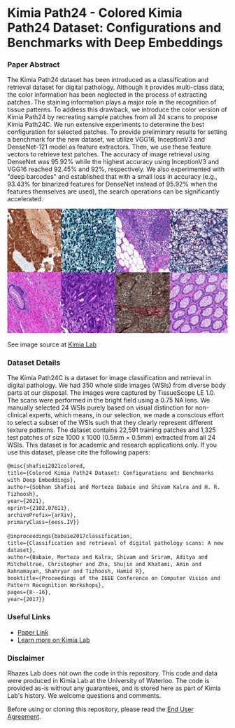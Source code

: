 # Kimia Path24 - Colored Kimia Path24 Dataset: Configurations and Benchmarks with Deep Embeddings
### Paper Abstract
The Kimia Path24 dataset has been introduced as a classification and retrieval dataset for digital pathology. Although it provides multi-class data, the color information has been neglected in the process of extracting patches. The staining information plays a major role in the recognition of tissue patterns. To address this drawback, we introduce the color version of Kimia Path24 by recreating sample patches from all 24 scans to propose Kimia Path24C. We run extensive experiments to determine the best configuration for selected patches. To provide preliminary results for setting a benchmark for the new dataset, we utilize VGG16, InceptionV3 and DenseNet-121 model as feature extractors. Then, we use these feature vectors to retrieve test patches. The accuracy of image retrieval using DenseNet was 95.92% while the highest accuracy using InceptionV3 and VGG16 reached 92.45% and 92%, respectively. We also experimented with "deep barcodes" and established that with a small loss in accuracy (e.g., 93.43% for binarized features for DenseNet instead of 95.92% when the features themselves are used), the search operations can be significantly accelerated.

[![Kimia Path24C](Kimia-Path24-Page.jpg)](https://kimialab.uwaterloo.ca/kimia/index.php/pathology-images-kimia-path24/)

See image source at [Kimia Lab](https://kimialab.uwaterloo.ca/kimia/index.php/pathology-images-kimia-path24/)

### Dataset Details
The Kimia Path24C is a dataset for image classification and retrieval in digital pathology. We had 350 whole slide images (WSIs) from diverse body parts at our disposal. The images were captured by TissueScope LE 1.0. The scans were performed in the bright field using a 0.75 NA lens. We manually selected 24 WSIs purely based on visual distinction for non-clinical experts, which means, in our selection, we made a conscious effort to select a subset of the WSIs such that they clearly represent different texture patterns.
The dataset contains 22,591 training patches and 1,325 test patches of size 1000 x 1000 (0.5mm × 0.5mm) extracted from all 24 WSIs. This dataset is for academic and research applications only. If you use this dataset, please cite the following papers:

```
@misc{shafiei2021colored,
title={Colored Kimia Path24 Dataset: Configurations and Benchmarks with Deep Embeddings}, 
author={Sobhan Shafiei and Morteza Babaie and Shivam Kalra and H. R. Tizhoosh},
year={2021},
eprint={2102.07611},
archivePrefix={arXiv},
primaryClass={eess.IV}}

@inproceedings{babaie2017classification,
title={Classification and retrieval of digital pathology scans: A new dataset},
author={Babaie, Morteza and Kalra, Shivam and Sriram, Aditya and Mitcheltree, Christopher and Zhu, Shujin and Khatami, Amin and Rahnamayan, Shahryar and Tizhoosh, Hamid R},
booktitle={Proceedings of the IEEE Conference on Computer Vision and Pattern Recognition Workshops},
pages={8--16},
year={2017}}
```

### Useful Links
- [Paper Link](https://arxiv.org/abs/2102.07611)
- [Learn more on Kimia Lab](https://kimialab.uwaterloo.ca/kimia/index.php/pathology-images-kimia-path24/)
### Disclaimer
Rhazes Lab does not own the code in this repository. This code and data were produced in Kimia Lab at the University of Waterloo. The code is provided as-is without any guarantees, and is stored here as part of Kimia Lab's history. We welcome questions and comments.

Before using or cloning this repository, please read the [End User Agreement](agreement.pdf).
